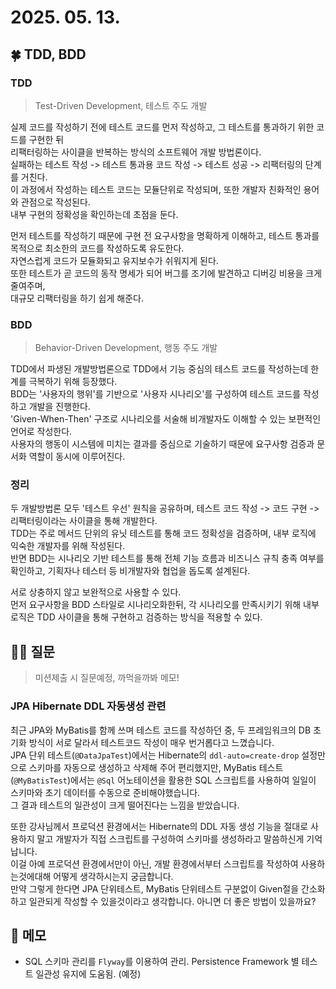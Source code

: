 # 2025. 05. 13.

## 🍀 TDD, BDD
### TDD
> Test-Driven Development, 테스트 주도 개발

실제 코드를 작성하기 전에 테스트 코드를 먼저 작성하고, 그 테스트를 통과하기 위한 코드를 구현한 뒤  
리팩터링하는 사이클을 반복하는 방식의 소프트웨어 개발 방법론이다.  
실패하는 테스트 작성 -> 테스트 통과용 코드 작성 -> 테스트 성공 -> 리팩터링의 단계를 거친다.  
이 과정에서 작성하는 테스트 코드는 모듈단위로 작성되며, 또한 개발자 친화적인 용어와 관점으로 작성된다.  
내부 구현의 정확성을 확인하는데 초점을 둔다.

먼저 테스트를 작성하기 때문에 구현 전 요구사항을 명확하게 이해하고, 테스트 통과를 목적으로 최소한의 코드를 작성하도록 유도한다.  
자연스럽게 코드가 모듈화되고 유지보수가 쉬워지게 된다.  
또한 테스트가 곧 코드의 동작 명세가 되어 버그를 조기에 발견하고 디버깅 비용을 크게 줄여주며,  
대규모 리팩터링을 하기 쉽게 해준다.

### BDD
> Behavior-Driven Development, 행동 주도 개발

TDD에서 파생된 개발방법론으로 TDD에서 기능 중심의 테스트 코드를 작성하는데 한계를 극복하기 위해 등장했다.  
BDD는 '사용자의 행위'를 기반으로 '사용자 시나리오'를 구성하여 테스트 코드를 작성하고 개발을 진행한다.  
'Given-When-Then' 구조로 시나리오를 서술해 비개발자도 이해할 수 있는 보편적인 언어로 작성한다.  
사용자의 행동이 시스템에 미치는 결과를 중심으로 기술하기 때문에 요구사항 검증과 문서화 역할이 동시에 이루어진다.

### 정리
두 개발방법론 모두 '테스트 우선' 원칙을 공유하며, 테스트 코드 작성 -> 코드 구현 -> 리팩터링이라는 사이클을 통해 개발한다.  
TDD는 주로 메서드 단위의 유닛 테스트를 통해 코드 정확성을 검증하며, 내부 로직에 익숙한 개발자를 위해 작성된다.  
반면 BDD는 시나리오 기반 테스트를 통해 전체 기능 흐름과 비즈니스 규칙 충족 여부를 확인하고, 기획자나 테스터 등 비개발자와 협업을 돕도록 설계된다.  

서로 상충하지 않고 보완적으로 사용할 수 있다.  
먼저 요구사항을 BDD 스타일로 시나리오화한뒤, 각 시나리오를 만족시키기 위해 내부 로직은 TDD 사이클을 통해 구현하고 검증하는 방식을 적용할 수 있다.

## 🤚🏻 질문
> 미션제출 시 질문예정, 까먹을까봐 메모!

### JPA Hibernate DDL 자동생성 관련
최근 JPA와 MyBatis를 함께 쓰며 테스트 코드를 작성하던 중, 두 프레임워크의 DB 초기화 방식이 서로 달라서 테스트코드 작성이 매우 번거롭다고 느꼈습니다.  
JPA 단위 테스트(`@DataJpaTest`)에서는 Hibernate의 `ddl-auto=create-drop` 설정만으로 스키마를 자동으로 생성하고 삭제해 주어 편리했지만, MyBatis 테스트(`@MyBatisTest`)에서는 `@Sql` 어노테이션을 활용한 SQL 스크립트를 사용하여 일일이 스키마와 초기 데이터를 수동으로 준비해야했습니다.  
그 결과 테스트의 일관성이 크게 떨어진다는 느낌을 받았습니다.

또한 강사님께서 프로덕션 환경에서는 Hibernate의 DDL 자동 생성 기능을 절대로 사용하지 말고 개발자가 직접 스크립트를 구성하여 스키마를 생성하라고 말씀하신게 기억납니다.  
이걸 아예 프로덕션 환경에서만이 아닌, 개발 환경에서부터 스크립트를 작성하여 사용하는것에대해 어떻게 생각하시는지 궁금합니다.  
만약 그렇게 한다면 JPA 단위테스트, MyBatis 단위테스트 구분없이 Given절을 간소화하고 일관되게 작성할 수 있을것이라고 생각합니다. 아니면 더 좋은 방법이 있을까요?

## 📝 메모
* SQL 스키마 관리를 `Flyway`를 이용하여 관리. Persistence Framework 별 테스트 일관성 유지에 도움됨. (예정)